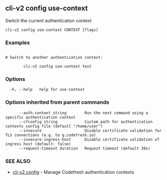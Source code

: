 ## cli-v2 config use-context

Switch the current authentication context

```
cli-v2 config use-context CONTEXT [flags]
```

### Examples

```

# Switch to another authentication context:

        cli-v2 config use-context test
```

### Options

```
  -h, --help   help for use-context
```

### Options inherited from parent commands

```
      --auth-context string        Run the next command using a specific authentication context
      --cfconfig string            Custom path for authentication contexts config file (default "/home/user")
      --insecure                   Disable certificate validation for TLS connections (e.g. to g.codefresh.io)
      --insecure-ingress-host      Disable certificate validation of ingress host (default: false)
      --request-timeout duration   Request timeout (default 30s)
```

### SEE ALSO

* [cli-v2 config](cli-v2_config.md)	 - Manage Codefresh authentication contexts

